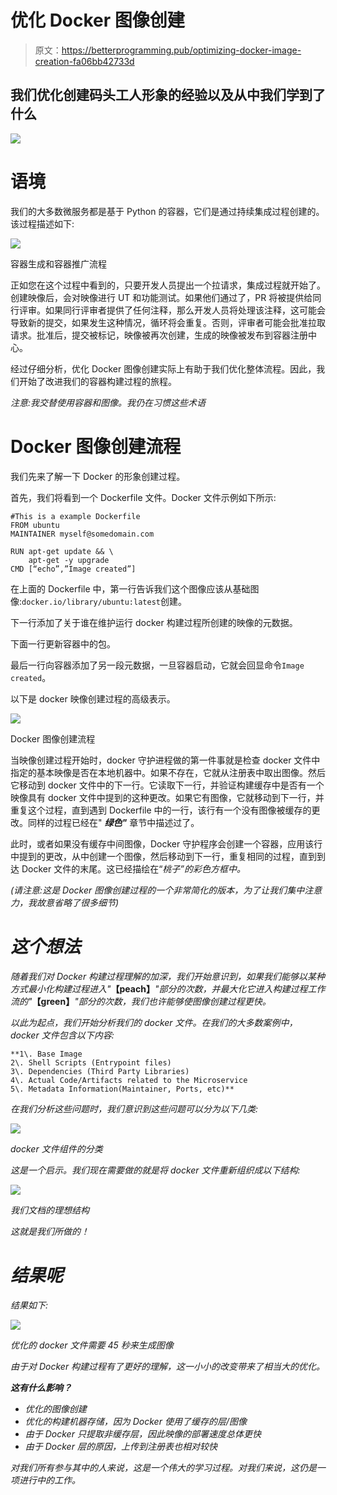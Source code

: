 # 优化 Docker 图像创建

> 原文：<https://betterprogramming.pub/optimizing-docker-image-creation-fa06bb42733d>

## 我们优化创建码头工人形象的经验以及从中我们学到了什么

![](img/3bf8d5792b25b8cd357a0447e581daf0.png)

# 语境

我们的大多数微服务都是基于 Python 的容器，它们是通过持续集成过程创建的。该过程描述如下:

![](img/428748179601b88136a93a09ce170f48.png)

容器生成和容器推广流程

正如您在这个过程中看到的，只要开发人员提出一个拉请求，集成过程就开始了。创建映像后，会对映像进行 UT 和功能测试。如果他们通过了，PR 将被提供给同行评审。如果同行评审者提供了任何注释，那么开发人员将处理该注释，这可能会导致新的提交，如果发生这种情况，循环将会重复。否则，评审者可能会批准拉取请求。批准后，提交被标记，映像被再次创建，生成的映像被发布到容器注册中心。

经过仔细分析，优化 Docker 图像创建实际上有助于我们优化整体流程。因此，我们开始了改进我们的容器构建过程的旅程。

*注意:我交替使用容器和图像。我仍在习惯这些术语*

# Docker 图像创建流程

我们先来了解一下 Docker 的形象创建过程。

首先，我们将看到一个 Dockerfile 文件。Docker 文件示例如下所示:

```
#This is a example Dockerfile 
FROM ubuntu 
MAINTAINER myself@somedomain.com 

RUN apt-get update && \
    apt-get -y upgrade
CMD [“echo”,”Image created”]
```

在上面的 Dockerfile 中，第一行告诉我们这个图像应该从基础图像:`docker.io/library/ubuntu:latest`创建。

下一行添加了关于谁在维护运行 docker 构建过程所创建的映像的元数据。

下面一行更新容器中的包。

最后一行向容器添加了另一段元数据，一旦容器启动，它就会回显命令`Image created`。

以下是 docker 映像创建过程的高级表示。

![](img/662673779fba381bb5ad31a61465d14f.png)

Docker 图像创建流程

当映像创建过程开始时，docker 守护进程做的第一件事就是检查 docker 文件中指定的基本映像是否在本地机器中。如果不存在，它就从注册表中取出图像。然后它移动到 docker 文件中的下一行。它读取下一行，并验证构建缓存中是否有一个映像具有 docker 文件中提到的这种更改。如果它有图像，它就移动到下一行，并重复这个过程，直到遇到 Dockerfile 中的一行，该行有一个没有图像被缓存的更改。同样的过程已经在" ***绿色"*** 章节中描述过了。

此时，或者如果没有缓存中间图像，Docker 守护程序会创建一个容器，应用该行中提到的更改，从中创建一个图像，然后移动到下一行，重复相同的过程，直到到达 Docker 文件的末尾。这已经描绘在“*桃子”的彩色方框中。*

*(*请注意:这是 Docker 图像创建过程的一个非常简化的版本，为了让我们集中注意力，我故意省略了很多细节*)*

# *这个想法*

*随着我们对 Docker 构建过程理解的加深，我们开始意识到，如果我们能够以某种方式最小化构建过程进入"***【peach】***"部分的次数，并最大化它进入构建过程工作流的"***【green】***"部分的次数，我们也许能够使图像创建过程更快。*

*以此为起点，我们开始分析我们的 docker 文件。在我们的大多数案例中，docker 文件包含以下内容:*

```
**1\. Base Image
2\. Shell Scripts (Entrypoint files)
3\. Dependencies (Third Party Libraries)
4\. Actual Code/Artifacts related to the Microservice
5\. Metadata Information(Maintainer, Ports, etc)**
```

*在我们分析这些问题时，我们意识到这些问题可以分为以下几类:*

*![](img/f87bab381adc232d5dcc638e14285637.png)*

*docker 文件组件的分类*

*这是一个启示。我们现在需要做的就是将 docker 文件重新组织成以下结构:*

*![](img/46fbef7227141581b153eb179191b858.png)*

*我们文档的理想结构*

*这就是我们所做的！*

# *结果呢*

*结果如下:*

*![](img/3dc4a9b3d93c02a9ab51a891b8fb577c.png)*

*优化的 docker 文件需要 45 秒来生成图像*

*由于对 Docker 构建过程有了更好的理解，这一小小的改变带来了相当大的优化。*

***这有什么影响？***

*   *优化的图像创建*
*   *优化的构建机器存储，因为 Docker 使用了缓存的层/图像*
*   *由于 Docker 只提取非缓存层，因此映像的部署速度总体更快*
*   *由于 Docker 层的原因，上传到注册表也相对较快*

*对我们所有参与其中的人来说，这是一个伟大的学习过程。对我们来说，这仍是一项进行中的工作。*